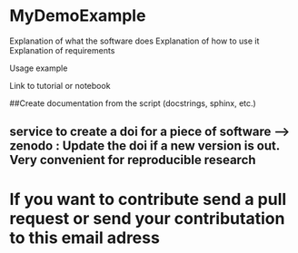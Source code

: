 # MyDemoExample
Explanation of what the software does
Explanation of how to use it
Explanation of requirements

Usage example

Link to tutorial or notebook

##Create documentation from the script (docstrings, sphinx, etc.)

## service to create a doi for a piece of software --> zenodo : Update the doi if a new version is out. Very convenient for reproducible research

# If you want to contribute send a pull request or send your contributation to this email adress
